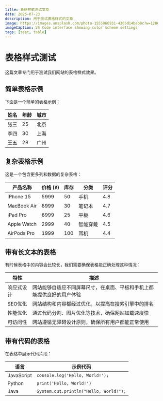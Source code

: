 ```yaml
---
title: 表格样式测试文章
date: 2025-07-23
description: 用于测试表格样式的文章
image: https://images.unsplash.com/photo-1555066931-4365d14bab8c?w=1200&h=600&fit=crop&crop=entropy&auto=format&q=80
imageCaption: VS Code interface showing color scheme settings
tags: [test, table]
---
```


# 表格样式测试

这篇文章专门用于测试我们网站的表格样式效果。

## 简单表格示例

下面是一个简单的表格示例：

| 姓名 | 年龄 | 城市 |
| ---- | ---- | ---- |
| 张三 | 25   | 北京 |
| 李四 | 30   | 上海 |
| 王五 | 28   | 广州 |

## 复杂表格示例

这是一个包含更多列和数据的复杂表格：

| 产品名称    | 价格 (¥) | 库存 | 分类     | 评分 |
| ----------- | -------- | ---- | -------- | ---- |
| iPhone 15   | 5999     | 50   | 手机     | 4.8  |
| MacBook Air | 8999     | 30   | 笔记本   | 4.7  |
| iPad Pro    | 6999     | 25   | 平板     | 4.6  |
| Apple Watch | 2999     | 40   | 智能穿戴 | 4.5  |
| AirPods Pro | 1999     | 100  | 耳机     | 4.4  |

## 带有长文本的表格

有时候表格中的内容会比较长，我们需要确保表格能正确处理这种情况：

| 特性       | 描述                                                                   |
| ---------- | ---------------------------------------------------------------------- |
| 响应式设计 | 网站能够自适应不同屏幕尺寸，在桌面、平板和手机上都能提供良好的用户体验 |
| SEO优化    | 网站结构和内容都经过优化，以提高在搜索引擎中的排名                     |
| 性能优化   | 通过代码分割、图片优化等技术，确保网站加载速度快                       |
| 可访问性   | 网站遵循无障碍设计原则，确保所有用户都能正常使用                       |

## 带有代码的表格

在表格中展示代码片段：

| 语言       | 示例代码                               |
| ---------- | -------------------------------------- |
| JavaScript | `console.log('Hello, World!');`        |
| Python     | `print('Hello, World!')`               |
| Java       | `System.out.println("Hello, World!");` |

